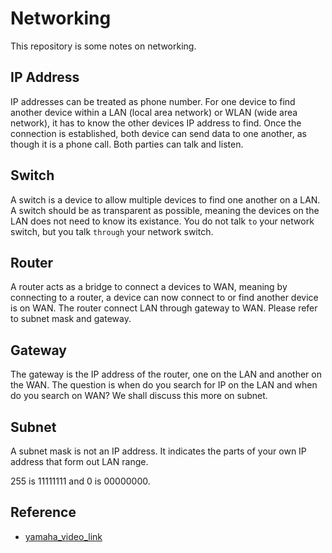 # Networking

This repository is some notes on networking.

## IP Address

IP addresses can be treated as phone number. For one device to find another device within a LAN (local area network) or WLAN (wide area network), it has to know the other devices IP address to find. Once the connection is established, both device can send data to one another, as though it is a phone call. Both parties can talk and listen.

## Switch

A switch is a device to allow multiple devices to find one another on a LAN. A switch should be as transparent as possible, meaning the devices on the LAN does not need to know its existance. You do not talk `to` your network switch, but you talk `through` your network switch.

## Router

A router acts as a bridge to connect a devices to WAN, meaning by connecting to a router, a device can now connect to or find another device is on WAN. The router connect LAN through gateway to WAN. Please refer to subnet mask and gateway.

## Gateway

The gateway is the IP address of the router, one on the LAN and another on the WAN. The question is when do you search for IP on the LAN and when do you search on WAN? We shall discuss this more on subnet.

## Subnet

A subnet mask is not an IP address. It indicates the parts of your own IP address that form out LAN range.

255 is 11111111 and 0 is 00000000.

## Reference

- [yamaha_video_link](https://www.youtube.com/watch?v=udE60TJG0Qg)
